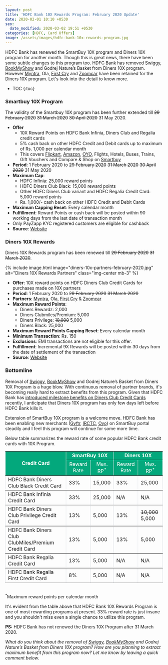 ```yaml
---
layout: post
title: 'HDFC Bank 10X Rewards Program: February 2020 Update'
date: 2020-02-01 10:10 +0530
seo:
  date_modified: 2020-03-02 19:51 +0530
categories: [HDFC, Card Offers]
image: /assets/images/hdfc-bank-10x-rewards-program.jpg
---
```


HDFC Bank has renewed the SmartBuy 10X program and Diners 10X program for another month. Though this is great news, there have been some subtle changes to this program too. HDFC Bank has removed [Swiggy](https://l.cardinfo.in/swiggy), [BookMyShow](https://l.cardinfo.in/bookmyshow) and Godrej Nature’s Basket from Diners 10X program. However [Myntra](https://l.cardinfo.in/myntra), Ola, [First Cry](https://l.cardinfo.in/firstcry) and [Zoomcar](https://l.cardinfo.in/zoomcar) have been retained for the Diners 10X program. Let's look into the detail to know more.

<!-- prettier-ignore -->
* TOC
{:toc}

### Smartbuy 10X Program

The validity of the Smartbuy 10X program has been further extended till ~~29 February 2020~~ ~~31 March 2020~~ ~~30 April 2020~~ 31 May 2020.

- **Offer**
  - 10X Reward Points on HDFC Bank Infinia, Diners Club and Regalia credit cards
  - 5% cash back on other HDFC Credit and Debit cards up to maximum of Rs. 1,000 per calendar month
  - This covers [Flipkart](https://l.cardinfo.in/flipkart), [Amazon](https://l.cardinfo.in/amazon), [OYO](https://l.cardinfo.in/oyo), Flights, Hotels, Buses, Trains, Gift Vouchers and Compare & Shop on [Smartbuy](https://offers.smartbuy.hdfcbank.com)
- **Period**: 1 February 2020 to ~~29 February 2020~~ ~~31 March 2020~~ ~~30 April 2020~~ 31 May 2020
- **Maximum Cap**:
  - HDFC Infinia: 25,000 reward points
  - HDFC Diners Club Black: 15,000 reward points
  - Other HDFC Diners Club variant and HDFC Regalia Credit Card: 5,000 reward points
  - Rs. 1,000/- cash back on other HDFC Credit and Debit Cards
- **Maximum Capping Reset**: Every calendar month
- **Fulfillment**: Reward Points or cash back will be posted within 90 working days from the last date of transaction month
- Only PayZapp KYC registered customers are eligible for cashback
- **Source**: [Website](https://offers.smartbuy.hdfcbank.com/offer_details/12768)

### Diners 10X Rewards

Diners 10X Rewards program has been renewed till ~~29 February 2020~~ ~~31 March 2020~~.

{% include image.html image="diners-10x-partners-february-2020.jpg" alt="Diners 10X Rewards Partners" class="img-center mb-3" %}

- **Offer**: 10X reward points on HDFC Diners Club Credit Cards for purchases made on 10X partners
- **Period**: 1 February 2020 to ~~29 February 2020~~ ~~31 March 2020~~
- **Partners**: [Myntra](https://l.cardinfo.in/myntra), Ola, [First Cry](https://l.cardinfo.in/firstcry) & [Zoomcar](https://l.cardinfo.in/zoomcar)
- **Maximum Reward Points**:
  - Diners Rewardz: 2,000
  - Diners Clubmiles/Premium: 5,000
  - Diners Privilege: ~~10,000~~ 5,000
  - Diners Black: 25,000
- **Maximum Reward Points Capping Reset**: Every calendar month
- **Minimum Transaction**: Rs. 150
- **Exclusions**: EMI transactions are not eligible for this offer.
- **Fulfillment**: Incremental 9X Rewards will be posted within 30 days from the date of settlement of the transaction
- **Source**: [Website](https://www.hdfcbankdinersclub.com/privilege)

### Bottomline

Removal of [Swiggy](https://l.cardinfo.in/swiggy), [BookMyShow](https://l.cardinfo.in/bookmyshow) and Godrej Nature’s Basket from Diners 10X Program is a huge blow. With continuous removal of partner brands, it's becoming really hard to extract benefits from this program. Given that HDFC Bank has [introduced milestone benefits on Diners Club Credit Cards](/hdfc-bank-introduces-new-benefits-on-diners-club-black-credit-card/) recently, I anticipate that Diners 10X program has only few days left before HDFC Bank kills it.

Extension of SmartBuy 10X program is a welcome move. HDFC Bank has been enabling new merchants ([Gyftr](/10x-rewards-on-gift-vouchers-using-hdfc-bank-credit-cards/), [IRCTC](/10x-rewards-on-train-tickets-using-hdfc-bank-credit-cards/), [Oyo](/hdfc-smartbuy-january-2020-update-10x-rewards-on-oyo-rooms/)) on SmartBuy portal steadily and I feel this program will continue for some more time.

Below table summarizes the reward rate of some popular HDFC Bank credit cards with 10X Program.

<table width="100%" border="1" cellspacing="0" cellpadding="5" style="border: 1px #dee2e6; border-collapse: collapse; margin-bottom: 2rem;display: block;overflow-x: auto;">
<tbody>
<tr bgcolor="#03a87c">
   <td rowspan="2" align="center" style="color: #ffffff;font-weight: bold;" scope="col">Credit Card</td>
   <td colspan="2" align="center" style="color: #ffffff;font-weight: bold;" scope="col"> SmartBuy 10X</td>
   <td colspan="2" align="center" style="color: #ffffff;font-weight: bold;" scope="col"> Diners 10X</td>
</tr>
<tr bgcolor="#03a87c">
     <td align="center" style="color: #ffffff;">Reward Rate</td>
     <td align="center" style="color: #ffffff;">Max. RP<sup>*</sup></td>
     <td align="center" style="color: #ffffff;">Reward Rate</td>
     <td align="center" style="color: #ffffff;">Max. RP<sup>*</sup></td>
</tr>
<tr>
   <td> HDFC Bank Diners Club Black Credit Card</td>
   <td> 33% </td>
    <td> 15,000 </td>
   <td> 33% </td>
    <td> 25,000 </td>
</tr>
<tr>
   <td> HDFC Bank Infinia Credit Card</td>
   <td> 33% </td>
   <td> 25,000 </td>
   <td> N/A </td>
   <td> N/A </td>
</tr>
<tr>
   <td> HDFC Bank Diners Club Privilege Credit Card</td>
   <td> 13% </td>
    <td> 5,000 </td>
   <td> 13% </td>
    <td> <del>10,000</del> 5,000 </td>
</tr>
<tr>
   <td> HDFC Bank Diners Club ClubMiles/Premium Credit Card</td>
   <td> 13% </td>
    <td> 5,000 </td>
   <td> 13% </td>
    <td> 5,000 </td>
</tr>
<tr>
   <td> HDFC Bank Regalia Credit Card</td>
   <td> 13% </td>
    <td> 5,000 </td>
   <td> N/A </td>
    <td> N/A </td>
</tr>
<tr>
   <td> HDFC Bank Regalia First Credit Card</td>
   <td> 8% </td>
    <td> 5,000 </td>
   <td> N/A </td>
   <td> N/A </td>
</tr>
</tbody>
</table>
<sup>*</sup>Maximum reward points per calendar month
 
It's evident from the table above that HDFC Bank 10X Rewards Program is one of most rewarding programs at present. 33% reward rate is just insane and you shouldn't miss even a single chance to utilize this program.

**PS:** HDFC Bank has not renewed the Diners 10X Program after 31 March 2020.

_What do you think about the removal of [Swiggy](https://l.cardinfo.in/swiggy), [BookMyShow](https://l.cardinfo.in/bookmyshow) and Godrej Nature’s Basket from Diners 10X program? How are you planning to extract maximum benefit from this program now? Let me know by leaving a quick comment below._
